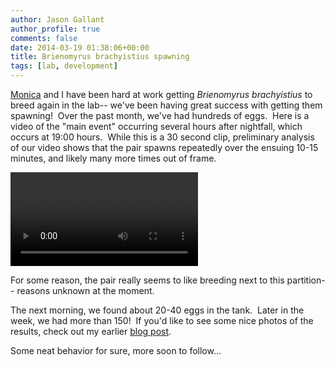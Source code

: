 ```yaml
---
author: Jason Gallant
author_profile: true
comments: false
date: 2014-03-19 01:38:06+00:00
title: Brienomyrus brachyistius spawning
tags: [lab, development]
---
```


[Monica](/people/monica/) and I have been hard at work getting _Brienomyrus brachyistius_ to breed again in the lab-- we've been having great success with getting them spawning!  Over the past month, we've had hundreds of eggs.  Here is a video of the "main event" occurring several hours after nightfall, which occurs at 19:00 hours.  While this is a 30 second clip, preliminary analysis of our video shows that the pair spawns repeatedly over the ensuing 10-15 minutes, and likely many more times out of frame.

<video class="video_float_right" src="/images/spawning_mar11.mp4" controls></video>

For some reason, the pair really seems to like breeding next to this partition-- reasons unknown at the moment.

The next morning, we found about 20-40 eggs in the tank.  Later in the week, we had more than 150!  If you'd like to see some nice photos of the results, check out my earlier [blog post](http://efish.zoology.msu.edu/baby-electric-fish/).

Some neat behavior for sure, more soon to follow...
